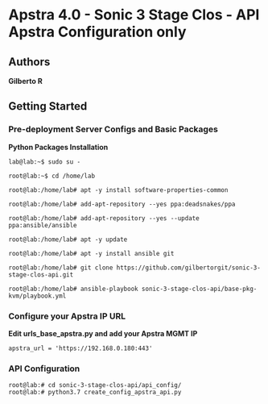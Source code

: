 # Apstra 4.0 - Sonic 3 Stage Clos - API Apstra Configuration only

## Authors

**Gilberto R**

## Getting Started

### Pre-deployment Server Configs and Basic Packages

**Python Packages Installation**

```
lab@lab:~$ sudo su -

root@lab:~$ cd /home/lab

root@lab:/home/lab# apt -y install software-properties-common

root@lab:/home/lab# add-apt-repository --yes ppa:deadsnakes/ppa

root@lab:/home/lab# add-apt-repository --yes --update ppa:ansible/ansible

root@lab:/home/lab# apt -y update

root@lab:/home/lab# apt -y install ansible git

root@lab:/home/lab# git clone https://github.com/gilbertorgit/sonic-3-stage-clos-api.git

root@lab:/home/lab# ansible-playbook sonic-3-stage-clos-api/base-pkg-kvm/playbook.yml
```

### Configure your Apstra IP URL

**Edit urls_base_apstra.py and add your Apstra MGMT IP** 

```
apstra_url = 'https://192.168.0.180:443'
```

### API Configuration

```
root@lab:# cd sonic-3-stage-clos-api/api_config/
root@lab:# python3.7 create_config_apstra_api.py 
```
